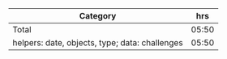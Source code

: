 
| Category                                       | hrs   |
|------------------------------------------------|-------|
| Total                                          | 05:50 |
| helpers: date, objects, type; data: challenges | 05:50 | 
